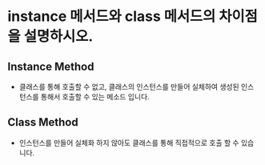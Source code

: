 # instance 메서드와 class 메서드의 차이점을 설명하시오.

## Instance Method 
- 클래스를 통해 호출할 수 없고, 클래스의 인스턴스를 만들어 실체하여 생성된 인스턴스를 통해서 호출할 수 있는 메소드 입니다.

## Class Method 
- 인스턴스를 만들어 실체화 하지 않아도 클래스를 통해 직접적으로 호출 할 수 있습니다.